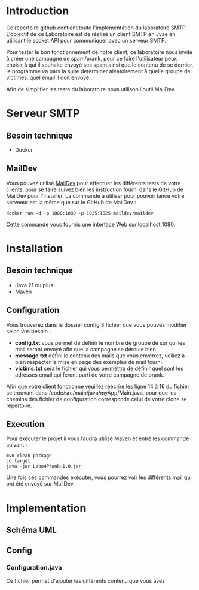 # Introduction
Ce repertoire github contient toute l'implémentation du laboratoire SMTP. L'objectif de ce Laboratoire est de réalisé un client SMTP en Jvae en utilisant le socket API pour communiquer avec un serveur SMTP.

Pour tester le bon fonctionnement de notre client, ce laboratoire nous invite à créer une campagne de spam/prank, pour ce faire l'utilisateur peux choisir à qui il souhaite envoyé ses spam ainsi que le contenu de se dernier, le programme va pars la suite determiner aléatoirement à quelle groupe de victimes. quel email il doit envoyé.

Afin de simplifier les teste du laboratoire nous utilison l'outil MailDev.

# Serveur SMTP
## Besoin technique
- Docker

## MailDev
Vous pouvez utilisé [MailDev]( https://github.com/maildev/maildev) pour effectuer les différents tests de votre clients, pour se faire suivez bien les instruction fourni dans le GitHub de MailDev pour l'installer, La commande à utiliser pour pouvoir lancé votre serveeur est la même que sur le GitHub de MailDev :
```
docker run -d -p 1080:1080 -p 1025:1025 maildev/maildev
```
Cette commande vous fournis une interface Web sur localhost:1080.

# Installation
## Besoin technique
- Java 21 ou plus
- Maven

## Configuration
Vous trouverez dans le dossier config 3 fichier que vous pouvez modifier selon vos besoin :

- **config.txt** vous permet de définir le nombre de groupe de sur qui les mail seront envoyé afin que la campagne se déroule bien
- **message.txt** défini le contenu des mails que vous enverrez, veillez à bien respecter la mise en page des exemples de mail fourni.
- **victims.txt** sera le fichier qui vous permettra de définir quel sont les adresses email qui feront parti de votre campagne de prank.

Afin que votre client fonctionne veuillez réécrire les ligne 14 à 16 du fichier se trouvant dans /code/src/main/java/myApp/Main.java, pour que les chemins des fichier de configuration corresponde celui de votre clone se répertoire.

## Execution
Pour exécuter le projet il vous faudra utilisé Maven et entré les commande suivant :
```
mvn clean package
cd target
java -jar Labo4Prank-1.0.jar 
```
Une fois ces commandes exécuter, vous pourrez voir les différents mail qui ont été envoyé sur MailDev

# Implementation
## Schéma UML

## Config
### Configuration.java
Ce fichier permet d'ajouter les différents contenu que vous avez 


